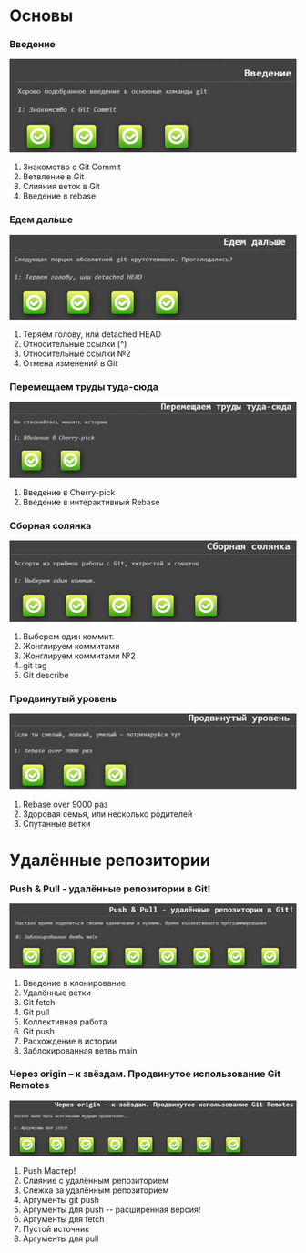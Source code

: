 # Основы

### Введение

![Введение](https://github.com/N-n-0/Practice/raw/main/Git/images/image1.png)

1. Знакомство с Git Commit
2. Ветвление в Git
3. Слияния веток в Git
4. Введение в rebase


### Едем дальше

![Едем дальше](https://github.com/N-n-0/Practice/raw/main/Git/images/image2.png)

1. Теряем голову, или detached HEAD
2. Относительные ссылки (^)
3. Относительные ссылки №2
4. Отмена изменений в Git

### Перемещаем труды туда-сюда

![Перемещаем труды туда-сюда](https://github.com/N-n-0/Practice/raw/main/Git/images/image3.png)

1. Введение в Cherry-pick
2. Введение в интерактивный Rebase

### Сборная солянка

![Сборная солянка](https://github.com/N-n-0/Practice/raw/main/Git/images/image4.png)

1. Выберем один коммит.
2. Жонглируем коммитами
3. Жонглируем коммитами №2
4. git tag
5. Git describe

### Продвинутый уровень

![Продвинутый уровень](https://github.com/N-n-0/Practice/raw/main/Git/images/image5.png)

1. Rebase over 9000 раз
2. Здоровая семья, или несколько родителей
3. Спутанные ветки

# Удалённые репозитории

### Push & Pull - удалённые репозитории в Git!

![Push & Pull - удалённые репозитории в Git!](https://github.com/N-n-0/Practice/raw/main/Git/images/image6.png)

1. Введение в клонирование
2. Удалённые ветки
3. Git fetch
4. Git pull
5. Коллективная работа
6. Git push
7. Расхождение в истории
8. Заблокированная ветвь main

### Через origin – к звёздам. Продвинутое использование Git Remotes

![Через origin – к звёздам. Продвинутое использование Git Remotes](https://github.com/N-n-0/Practice/raw/main/Git/images/image7.png)

1. Push Мастер!
2. Слияние с удалённым репозиторием
3. Слежка за удалённым репозиторием
4. Аргументы git push
5. Аргументы для push -- расширенная версия!
6. Аргументы для fetch
7. Пустой источник
8. Аргументы для pull